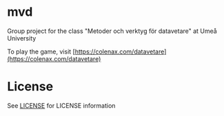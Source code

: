# mvd
Group project for the class "Metoder och verktyg för datavetare" at Umeå University

To play the game, visit [https://colenax.com/datavetare](https://colenax.com/datavetare)

# License

See [LICENSE](./LICENSE) for LICENSE information

